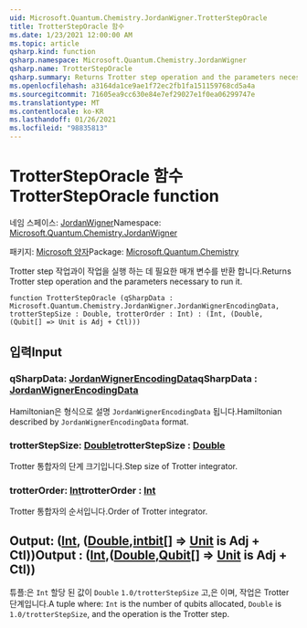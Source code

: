 ```yaml
---
uid: Microsoft.Quantum.Chemistry.JordanWigner.TrotterStepOracle
title: TrotterStepOracle 함수
ms.date: 1/23/2021 12:00:00 AM
ms.topic: article
qsharp.kind: function
qsharp.namespace: Microsoft.Quantum.Chemistry.JordanWigner
qsharp.name: TrotterStepOracle
qsharp.summary: Returns Trotter step operation and the parameters necessary to run it.
ms.openlocfilehash: a3164da1ce9ae1f72ec2fb1fa151159768cd5a4a
ms.sourcegitcommit: 71605ea9cc630e84e7ef29027e1f0ea06299747e
ms.translationtype: MT
ms.contentlocale: ko-KR
ms.lasthandoff: 01/26/2021
ms.locfileid: "98835813"
---
```

# <a name="trottersteporacle-function"></a><span data-ttu-id="b072f-102">TrotterStepOracle 함수</span><span class="sxs-lookup"><span data-stu-id="b072f-102">TrotterStepOracle function</span></span>

<span data-ttu-id="b072f-103">네임 스페이스: [JordanWigner](xref:Microsoft.Quantum.Chemistry.JordanWigner)</span><span class="sxs-lookup"><span data-stu-id="b072f-103">Namespace: [Microsoft.Quantum.Chemistry.JordanWigner](xref:Microsoft.Quantum.Chemistry.JordanWigner)</span></span>

<span data-ttu-id="b072f-104">패키지: [Microsoft 양자](https://nuget.org/packages/Microsoft.Quantum.Chemistry)</span><span class="sxs-lookup"><span data-stu-id="b072f-104">Package: [Microsoft.Quantum.Chemistry](https://nuget.org/packages/Microsoft.Quantum.Chemistry)</span></span>


<span data-ttu-id="b072f-105">Trotter step 작업과이 작업을 실행 하는 데 필요한 매개 변수를 반환 합니다.</span><span class="sxs-lookup"><span data-stu-id="b072f-105">Returns Trotter step operation and the parameters necessary to run it.</span></span>

```qsharp
function TrotterStepOracle (qSharpData : Microsoft.Quantum.Chemistry.JordanWigner.JordanWignerEncodingData, trotterStepSize : Double, trotterOrder : Int) : (Int, (Double, (Qubit[] => Unit is Adj + Ctl)))
```


## <a name="input"></a><span data-ttu-id="b072f-106">입력</span><span class="sxs-lookup"><span data-stu-id="b072f-106">Input</span></span>

### <a name="qsharpdata--jordanwignerencodingdata"></a><span data-ttu-id="b072f-107">qSharpData: [JordanWignerEncodingData](xref:Microsoft.Quantum.Chemistry.JordanWigner.JordanWignerEncodingData)</span><span class="sxs-lookup"><span data-stu-id="b072f-107">qSharpData : [JordanWignerEncodingData](xref:Microsoft.Quantum.Chemistry.JordanWigner.JordanWignerEncodingData)</span></span>

<span data-ttu-id="b072f-108">Hamiltonian은 형식으로 설명 `JordanWignerEncodingData` 됩니다.</span><span class="sxs-lookup"><span data-stu-id="b072f-108">Hamiltonian described by `JordanWignerEncodingData` format.</span></span>


### <a name="trotterstepsize--double"></a><span data-ttu-id="b072f-109">trotterStepSize: [Double](xref:microsoft.quantum.lang-ref.double)</span><span class="sxs-lookup"><span data-stu-id="b072f-109">trotterStepSize : [Double](xref:microsoft.quantum.lang-ref.double)</span></span>

<span data-ttu-id="b072f-110">Trotter 통합자의 단계 크기입니다.</span><span class="sxs-lookup"><span data-stu-id="b072f-110">Step size of Trotter integrator.</span></span>


### <a name="trotterorder--int"></a><span data-ttu-id="b072f-111">trotterOrder: [Int](xref:microsoft.quantum.lang-ref.int)</span><span class="sxs-lookup"><span data-stu-id="b072f-111">trotterOrder : [Int](xref:microsoft.quantum.lang-ref.int)</span></span>

<span data-ttu-id="b072f-112">Trotter 통합자의 순서입니다.</span><span class="sxs-lookup"><span data-stu-id="b072f-112">Order of Trotter integrator.</span></span>



## <a name="output--intdoublequbit--unit--is-adj--ctl"></a><span data-ttu-id="b072f-113">Output: ([Int](xref:microsoft.quantum.lang-ref.int), ([Double](xref:microsoft.quantum.lang-ref.double),[intbit](xref:microsoft.quantum.lang-ref.qubit)[] => [Unit](xref:microsoft.quantum.lang-ref.unit)  is Adj + Ctl))</span><span class="sxs-lookup"><span data-stu-id="b072f-113">Output : ([Int](xref:microsoft.quantum.lang-ref.int),([Double](xref:microsoft.quantum.lang-ref.double),[Qubit](xref:microsoft.quantum.lang-ref.qubit)[] => [Unit](xref:microsoft.quantum.lang-ref.unit)  is Adj + Ctl))</span></span>

<span data-ttu-id="b072f-114">튜플:은 `Int` 할당 된 값이 `Double` `1.0/trotterStepSize` 고,은 이며, 작업은 Trotter 단계입니다.</span><span class="sxs-lookup"><span data-stu-id="b072f-114">A tuple where: `Int` is the number of qubits allocated, `Double` is `1.0/trotterStepSize`, and the operation is the Trotter step.</span></span>